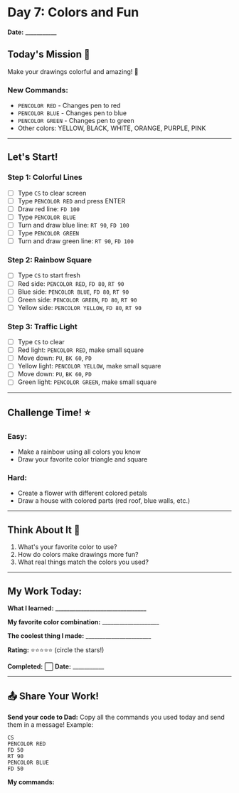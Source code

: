 # Day 7: Colors and Fun

**Date:** ___________

## Today's Mission 🚀
Make your drawings colorful and amazing! 🌈

### New Commands:
- `PENCOLOR RED` - Changes pen to red
- `PENCOLOR BLUE` - Changes pen to blue
- `PENCOLOR GREEN` - Changes pen to green
- Other colors: YELLOW, BLACK, WHITE, ORANGE, PURPLE, PINK

---

## Let's Start! 

### Step 1: Colorful Lines
- [ ] Type `CS` to clear screen
- [ ] Type `PENCOLOR RED` and press ENTER
- [ ] Draw red line: `FD 100`
- [ ] Type `PENCOLOR BLUE`
- [ ] Turn and draw blue line: `RT 90`, `FD 100`
- [ ] Type `PENCOLOR GREEN`
- [ ] Turn and draw green line: `RT 90`, `FD 100`

### Step 2: Rainbow Square
- [ ] Type `CS` to start fresh
- [ ] Red side: `PENCOLOR RED`, `FD 80`, `RT 90`
- [ ] Blue side: `PENCOLOR BLUE`, `FD 80`, `RT 90`
- [ ] Green side: `PENCOLOR GREEN`, `FD 80`, `RT 90`
- [ ] Yellow side: `PENCOLOR YELLOW`, `FD 80`, `RT 90`

### Step 3: Traffic Light
- [ ] Type `CS` to clear
- [ ] Red light: `PENCOLOR RED`, make small square
- [ ] Move down: `PU`, `BK 60`, `PD`
- [ ] Yellow light: `PENCOLOR YELLOW`, make small square
- [ ] Move down: `PU`, `BK 60`, `PD`
- [ ] Green light: `PENCOLOR GREEN`, make small square

---

## Challenge Time! ⭐

### Easy:
- Make a rainbow using all colors you know
- Draw your favorite color triangle and square

### Hard:
- Create a flower with different colored petals
- Draw a house with colored parts (red roof, blue walls, etc.)

---

## Think About It 🤔
1. What's your favorite color to use?
2. How do colors make drawings more fun?
3. What real things match the colors you used?

---

## My Work Today:
**What I learned:** ________________________________

**My favorite color combination:** ____________________

**The coolest thing I made:** _______________________

**Rating:** ⭐⭐⭐⭐⭐ (circle the stars!)

**Completed:** ⬜ **Date:** ___________

---

## 📤 Share Your Work!
**Send your code to Dad:**
Copy all the commands you used today and send them in a message!
Example: 
```
CS
PENCOLOR RED
FD 50
RT 90
PENCOLOR BLUE
FD 50
```

**My commands:** 
```








```